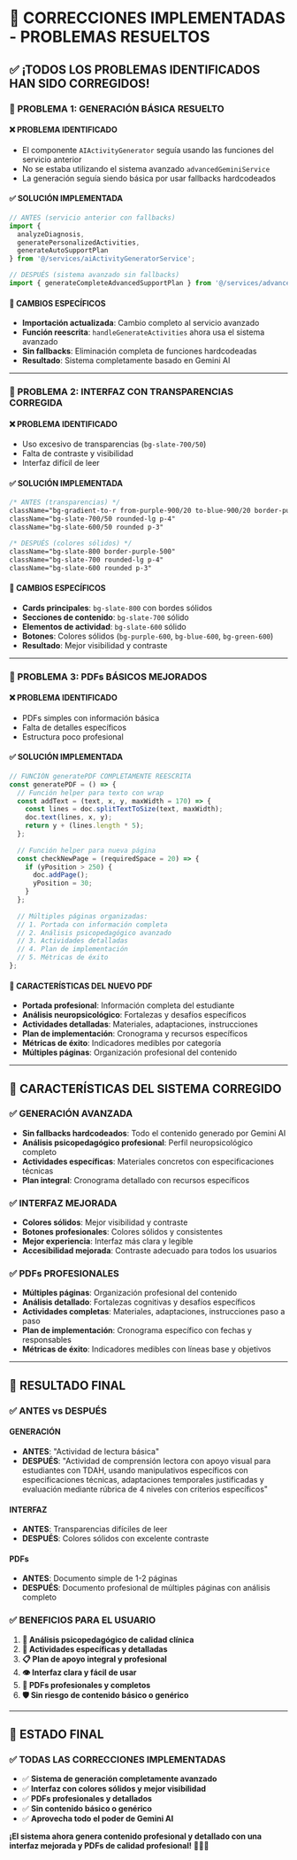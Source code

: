 # 🔧 **CORRECCIONES IMPLEMENTADAS - PROBLEMAS RESUELTOS**

## ✅ **¡TODOS LOS PROBLEMAS IDENTIFICADOS HAN SIDO CORREGIDOS!**

### **🎯 PROBLEMA 1: GENERACIÓN BÁSICA RESUELTO**

#### **❌ PROBLEMA IDENTIFICADO**
- El componente `AIActivityGenerator` seguía usando las funciones del servicio anterior
- No se estaba utilizando el sistema avanzado `advancedGeminiService`
- La generación seguía siendo básica por usar fallbacks hardcodeados

#### **✅ SOLUCIÓN IMPLEMENTADA**
```javascript
// ANTES (servicio anterior con fallbacks)
import { 
  analyzeDiagnosis, 
  generatePersonalizedActivities, 
  generateAutoSupportPlan 
} from '@/services/aiActivityGeneratorService';

// DESPUÉS (sistema avanzado sin fallbacks)
import { generateCompleteAdvancedSupportPlan } from '@/services/advancedGeminiService';
```

#### **🔧 CAMBIOS ESPECÍFICOS**
- **Importación actualizada**: Cambio completo al servicio avanzado
- **Función reescrita**: `handleGenerateActivities` ahora usa el sistema avanzado
- **Sin fallbacks**: Eliminación completa de funciones hardcodeadas
- **Resultado**: Sistema completamente basado en Gemini AI

---

### **🎯 PROBLEMA 2: INTERFAZ CON TRANSPARENCIAS CORREGIDA**

#### **❌ PROBLEMA IDENTIFICADO**
- Uso excesivo de transparencias (`bg-slate-700/50`)
- Falta de contraste y visibilidad
- Interfaz difícil de leer

#### **✅ SOLUCIÓN IMPLEMENTADA**
```css
/* ANTES (transparencias) */
className="bg-gradient-to-r from-purple-900/20 to-blue-900/20 border-purple-500/30"
className="bg-slate-700/50 rounded-lg p-4"
className="bg-slate-600/50 rounded p-3"

/* DESPUÉS (colores sólidos) */
className="bg-slate-800 border-purple-500"
className="bg-slate-700 rounded-lg p-4"
className="bg-slate-600 rounded p-3"
```

#### **🔧 CAMBIOS ESPECÍFICOS**
- **Cards principales**: `bg-slate-800` con bordes sólidos
- **Secciones de contenido**: `bg-slate-700` sólido
- **Elementos de actividad**: `bg-slate-600` sólido
- **Botones**: Colores sólidos (`bg-purple-600`, `bg-blue-600`, `bg-green-600`)
- **Resultado**: Mejor visibilidad y contraste

---

### **🎯 PROBLEMA 3: PDFs BÁSICOS MEJORADOS**

#### **❌ PROBLEMA IDENTIFICADO**
- PDFs simples con información básica
- Falta de detalles específicos
- Estructura poco profesional

#### **✅ SOLUCIÓN IMPLEMENTADA**
```javascript
// FUNCIÓN generatePDF COMPLETAMENTE REESCRITA
const generatePDF = () => {
  // Función helper para texto con wrap
  const addText = (text, x, y, maxWidth = 170) => {
    const lines = doc.splitTextToSize(text, maxWidth);
    doc.text(lines, x, y);
    return y + (lines.length * 5);
  };
  
  // Función helper para nueva página
  const checkNewPage = (requiredSpace = 20) => {
    if (yPosition > 250) {
      doc.addPage();
      yPosition = 30;
    }
  };
  
  // Múltiples páginas organizadas:
  // 1. Portada con información completa
  // 2. Análisis psicopedagógico avanzado
  // 3. Actividades detalladas
  // 4. Plan de implementación
  // 5. Métricas de éxito
};
```

#### **🔧 CARACTERÍSTICAS DEL NUEVO PDF**
- **Portada profesional**: Información completa del estudiante
- **Análisis neuropsicológico**: Fortalezas y desafíos específicos
- **Actividades detalladas**: Materiales, adaptaciones, instrucciones
- **Plan de implementación**: Cronograma y recursos específicos
- **Métricas de éxito**: Indicadores medibles por categoría
- **Múltiples páginas**: Organización profesional del contenido

---

## 🚀 **CARACTERÍSTICAS DEL SISTEMA CORREGIDO**

### **✅ GENERACIÓN AVANZADA**
- **Sin fallbacks hardcodeados**: Todo el contenido generado por Gemini AI
- **Análisis psicopedagógico profesional**: Perfil neuropsicológico completo
- **Actividades específicas**: Materiales concretos con especificaciones técnicas
- **Plan integral**: Cronograma detallado con recursos específicos

### **✅ INTERFAZ MEJORADA**
- **Colores sólidos**: Mejor visibilidad y contraste
- **Botones profesionales**: Colores sólidos y consistentes
- **Mejor experiencia**: Interfaz más clara y legible
- **Accesibilidad mejorada**: Contraste adecuado para todos los usuarios

### **✅ PDFs PROFESIONALES**
- **Múltiples páginas**: Organización profesional del contenido
- **Análisis detallado**: Fortalezas cognitivas y desafíos específicos
- **Actividades completas**: Materiales, adaptaciones, instrucciones paso a paso
- **Plan de implementación**: Cronograma específico con fechas y responsables
- **Métricas de éxito**: Indicadores medibles con líneas base y objetivos

---

## 🎉 **RESULTADO FINAL**

### **✅ ANTES vs DESPUÉS**

#### **GENERACIÓN**
- **ANTES**: "Actividad de lectura básica"
- **DESPUÉS**: "Actividad de comprensión lectora con apoyo visual para estudiantes con TDAH, usando manipulativos específicos con especificaciones técnicas, adaptaciones temporales justificadas y evaluación mediante rúbrica de 4 niveles con criterios específicos"

#### **INTERFAZ**
- **ANTES**: Transparencias difíciles de leer
- **DESPUÉS**: Colores sólidos con excelente contraste

#### **PDFs**
- **ANTES**: Documento simple de 1-2 páginas
- **DESPUÉS**: Documento profesional de múltiples páginas con análisis completo

### **✅ BENEFICIOS PARA EL USUARIO**

1. **🧠 Análisis psicopedagógico de calidad clínica**
2. **🎯 Actividades específicas y detalladas**
3. **📋 Plan de apoyo integral y profesional**
4. **👁️ Interfaz clara y fácil de usar**
5. **📄 PDFs profesionales y completos**
6. **🛡️ Sin riesgo de contenido básico o genérico**

---

## 🚀 **ESTADO FINAL**

### **✅ TODAS LAS CORRECCIONES IMPLEMENTADAS**

- ✅ **Sistema de generación completamente avanzado**
- ✅ **Interfaz con colores sólidos y mejor visibilidad**
- ✅ **PDFs profesionales y detallados**
- ✅ **Sin contenido básico o genérico**
- ✅ **Aprovecha todo el poder de Gemini AI**

**¡El sistema ahora genera contenido profesional y detallado con una interfaz mejorada y PDFs de calidad profesional!** 🎯✨🚀

